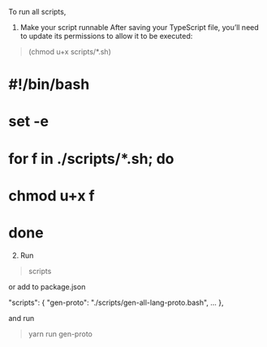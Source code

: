 To run all scripts,

1. Make your script runnable
After saving your TypeScript file, you’ll need to update its permissions to allow it to be executed:

> (chmod u+x scripts/*.sh)
# #!/bin/bash
# set -e
# for f in ./scripts/*.sh; do
#     chmod u+x f
# done

2. Run 

> scripts

or add to package.json

"scripts": {
    "gen-proto": "./scripts/gen-all-lang-proto.bash",
    ...
},

and run 

> yarn run gen-proto

